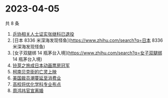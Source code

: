 # 2023-04-05

共 8 条

<!-- BEGIN -->
<!-- 最后更新时间 Wed Apr 05 2023 05:09:52 GMT+0800 (China Standard Time) -->

1. [乒协相关人士证实张继科已退役](https://www.zhihu.com/search?q=乒协相关人士证实张继科已退役)
1. [日本 8336 米深海发现怪鱼](https://www.zhihu.com/search?q=日本 8336
   米深海发现怪鱼)
1. [女子双腿绑 14 瓶茅台入境](https://www.zhihu.com/search?q=女子双腿绑 14
   瓶茅台入境)
1. [铃芽之旅成日本动画票房冠军](https://www.zhihu.com/search?q=铃芽之旅成日本动画票房冠军)
1. [柯南贝克街的亡灵上映](https://www.zhihu.com/search?q=柯南贝克街的亡灵上映)
1. [美国裁员潮蔓延至消费业](https://www.zhihu.com/search?q=美国裁员潮蔓延至消费业)
1. [高校将优化学科专业布点](https://www.zhihu.com/search?q=高校将优化学科专业布点)
1. [周鸿祎官宣离婚](https://www.zhihu.com/search?q=周鸿祎官宣离婚)

<!-- END -->
